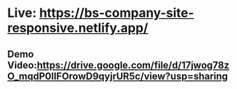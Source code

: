 
# Live: https://bs-company-site-responsive.netlify.app/

## Demo Video:https://drive.google.com/file/d/17jwog78zO_mqdP0lIFOrowD9qyjrUR5c/view?usp=sharing


